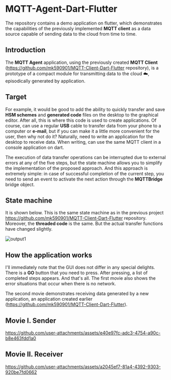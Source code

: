# MQTT-Agent-Dart-Flutter

The repository contains a demo application on flutter, which demonstrates the capabilities of the previously implemented __MQTT client__ as a data source capable of sending data to the cloud from time to time.

## Introduction

The __MQTT Agent__ application, using the previously created __MQTT Client__ (https://github.com/mk590901/MQTT-Client-Dart-Flutter repository), is a prototype of a compact module for transmitting data to the cloud ☁️, episodically generated by application.

## Target

For example, it would be good to add the ability to quickly transfer and save __HSM schemes__ and __generated code__ files on the desktop to the graphical editor. After all, this is where this code is used to create applications. Of course, can use a regular __USB__ cable to transfer data from your phone to a computer or __e-mail__, but if you can make it a little more convenient for the user, then why not do it? Naturally, need to write an application for the desktop to receive data. When writing, can use the same MQTT client in a console application on dart.

The execution of data transfer operations can be interrupted due to external errors at any of the five steps, but the state machine allows you to simplify the implementation of the proposed approach. And this approach is extremely simple: in case of successful completion of the current step, you need to send an event to activate the next action through the __MQTTBridge__ bridge object.

## State machine

It is shown below. This is the same state machine as in the previous project https://github.com/mk590901/MQTT-Client-Dart-Flutter repository. Moreover, the __threaded code__ is the same. But the actual transfer functions have changed slightly.

![output1](https://github.com/user-attachments/assets/cd3d2a50-0259-40bb-bf5e-1d0e6aedb74e)

## How the application works

I'll immediately note that the GUI does not differ in any special delights. There is a __GO__ button that you need to press. After pressing, a list of completed steps appears. And that's all. The first movie also shows the error situations that occur when there is no network.

The second movie demonstrates receiving data generated by a new application, an application created earlier (https://github.com/mk590901/MQTT-Client-Dart-Flutter).

## Movie I. Sender

https://github.com/user-attachments/assets/e40e97fc-adc3-4754-a90c-b8e463fdd1a0

## Movie II. Receiver

https://github.com/user-attachments/assets/a2045ef7-81a4-4392-9303-920be7fd0662




